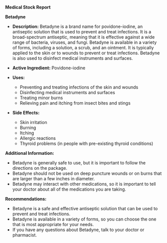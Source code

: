 **Medical Stock Report**

**Betadyne**

* **Description:** Betadyne is a brand name for povidone-iodine, an antiseptic solution that is used to prevent and treat infections. It is a broad-spectrum antiseptic, meaning that it is effective against a wide range of bacteria, viruses, and fungi. Betadyne is available in a variety of forms, including a solution, a scrub, and an ointment. It is typically applied to the skin or to wounds to prevent or treat infections. Betadyne is also used to disinfect medical instruments and surfaces.

* **Active Ingredient:** Povidone-iodine

* **Uses:**
    * Preventing and treating infections of the skin and wounds
    * Disinfecting medical instruments and surfaces
    * Treating minor burns
    * Relieving pain and itching from insect bites and stings

* **Side Effects:**
    * Skin irritation
    * Burning
    * Itching
    * Allergic reactions
    * Thyroid problems (in people with pre-existing thyroid conditions)

**Additional Information:**

* Betadyne is generally safe to use, but it is important to follow the directions on the package.
* Betadyne should not be used on deep puncture wounds or on burns that are larger than a few inches in diameter.
* Betadyne may interact with other medications, so it is important to tell your doctor about all of the medications you are taking.

**Recommendations:**

* Betadyne is a safe and effective antiseptic solution that can be used to prevent and treat infections.
* Betadyne is available in a variety of forms, so you can choose the one that is most appropriate for your needs.
* If you have any questions about Betadyne, talk to your doctor or pharmacist.